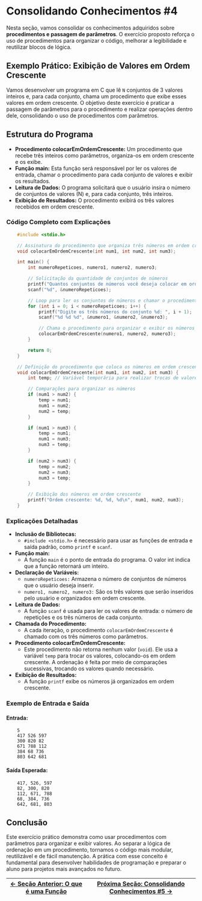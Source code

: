 # Consolidando Conhecimentos #4

Nesta seção, vamos consolidar os conhecimentos adquiridos sobre **procedimentos e passagem de parâmetros**. O exercício proposto reforça o uso de procedimentos para organizar o código, melhorar a legibilidade e reutilizar blocos de lógica.

## Exemplo Prático: Exibição de Valores em Ordem Crescente

Vamos desenvolver um programa em C que lê `N` conjuntos de 3 valores inteiros e, para cada conjunto, chama um procedimento que exibe esses valores em ordem crescente. O objetivo deste exercício é praticar a passagem de parâmetros para o procedimento e realizar operações dentro dele, consolidando o uso de procedimentos com parâmetros.

## Estrutura do Programa

-   **Procedimento colocarEmOrdemCrescente:** Um procedimento que recebe três inteiros como parâmetros, organiza-os em ordem crescente e os exibe.
-   **Função main:** Esta função será responsável por ler os valores de entrada, chamar o procedimento para cada conjunto de valores e exibir os resultados.
-   **Leitura de Dados:** O programa solicitará que o usuário insira o número de conjuntos de valores (N) e, para cada conjunto, três inteiros.
-   **Exibição de Resultados:** O procedimento exibirá os três valores recebidos em ordem crescente.

### Código Completo com Explicações

```c
    #include <stdio.h>

    // Assinatura do procedimento que organiza três números em ordem crescente e os exibe
    void colocarEmOrdemCrescente(int num1, int num2, int num3);

    int main() {
        int numeroRepeticoes, numero1, numero2, numero3;

        // Solicitação da quantidade de conjuntos de números
        printf("Quantos conjuntos de números você deseja colocar em ordem crescente? ");
        scanf("%d", &numeroRepeticoes);

        // Loop para ler os conjuntos de números e chamar o procedimento para cada um
        for (int i = 0; i < numeroRepeticoes; i++) {
            printf("Digite os três números do conjunto %d: ", i + 1);
            scanf("%d %d %d", &numero1, &numero2, &numero3);

            // Chama o procedimento para organizar e exibir os números em ordem crescente
            colocarEmOrdemCrescente(numero1, numero2, numero3);
        }

        return 0;
    }

    // Definição do procedimento que coloca os números em ordem crescente
    void colocarEmOrdemCrescente(int num1, int num2, int num3) {
        int temp; // Variável temporária para realizar trocas de valores

        // Comparações para organizar os números
        if (num1 > num2) {
            temp = num1;
            num1 = num2;
            num2 = temp;
        }

        if (num1 > num3) {
            temp = num1;
            num1 = num3;
            num3 = temp;
        }

        if (num2 > num3) {
            temp = num2;
            num2 = num3;
            num3 = temp;
        }

        // Exibição dos números em ordem crescente
        printf("Ordem crescente: %d, %d, %d\n", num1, num2, num3);
    }
```

### Explicações Detalhadas

-   **Inclusão de Bibliotecas:**
    -   `#include <stdio.h>` é necessário para usar as funções de entrada e saída padrão, como `printf` e `scanf`.
-   **Função main:**
    -   A função `main` é o ponto de entrada do programa. O valor int indica que a função retornará um inteiro.
-   **Declaração de Variáveis:**
    -   `numeroRepeticoes:` Armazena o número de conjuntos de números que o usuário deseja inserir.
    -   `numero1, numero2, numero3:` São os três valores que serão inseridos pelo usuário e organizados em ordem crescente.
-   **Leitura de Dados:**
    -   A função `scanf` é usada para ler os valores de entrada: o número de repetições e os três números de cada conjunto.
-   **Chamada do Procedimento:**
    -   A cada iteração, o procedimento `colocarEmOrdemCrescente` é chamado com os três números como parâmetros.
-   **Procedimento colocarEmOrdemCrescente:**
    -   Este procedimento não retorna nenhum valor (`void`). Ele usa a variável `temp` para trocar os valores, colocando-os em ordem crescente. A ordenação é feita por meio de comparações sucessivas, trocando os valores quando necessário.
-   **Exibição de Resultados:**
    -   A função `printf` exibe os números já organizados em ordem crescente.

### Exemplo de Entrada e Saída

#### Entrada:

```plaintext
    5
    417 526 597
    300 820 82
    671 788 112
    384 68 736
    803 642 681
```

#### Saída Esperada:

```plaintext
    417, 526, 597
    82, 300, 820
    112, 671, 788
    68, 384, 736
    642, 681, 803
```

## Conclusão

Este exercício prático demonstra como usar procedimentos com parâmetros para organizar e exibir valores. Ao separar a lógica de ordenação em um procedimento, tornamos o código mais modular, reutilizável e de fácil manutenção. A prática com esse conceito é fundamental para desenvolver habilidades de programação e preparar o aluno para projetos mais avançados no futuro.

| [← Seção Anterior: O que é uma Função](https://github.com/arturbomtempo-dev/programming-logic-course/blob/main/materiais/06-modularizacao/06.03-funcao.md) | [Próxima Seção: Consolidando Conhecimentos #5 →](https://github.com/arturbomtempo-dev/programming-logic-course/blob/main/materiais/06-modularizacao/06.05-consolidando-conhecimentos-05.md) |
| ------------------------------------------------------------------------------------------------------------------------------------------------------------ | --------------------------------------------------------------------------------------------------------------------------------------------------------------------------------------------- |

